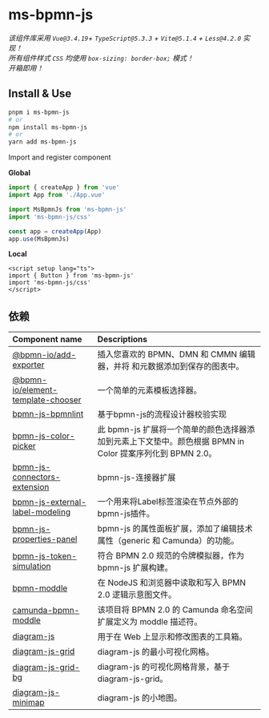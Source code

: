 # ms-bpmn-js

*该组件库采用 `Vue@3.4.19`+ `TypeScript@5.3.3` + `Vite@5.1.4` + `Less@4.2.0` 实现！*<br/>
*所有组件样式 `CSS` 均使用 `box-sizing: border-box;` 模式！*<br/>
*开箱即用！*


## Install & Use

```bash
pnpm i ms-bpmn-js
# or
npm install ms-bpmn-js
# or
yarn add ms-bpmn-js
```

Import and register component

**Global**

```ts
import { createApp } from 'vue'
import App from './App.vue'

import MsBpmnJs from 'ms-bpmn-js'
import 'ms-bpmn-js/css'

const app = createApp(App)
app.use(MsBpmnJs)
```

**Local**

```vue
<script setup lang="ts">
import { Button } from 'ms-bpmn-js'
import 'ms-bpmn-js/css'
</script>
```


## 依赖

Component name | Descriptions
:-- | :-- 
[@bpmn-io/add-exporter](https://github.com/bpmn-io/add-exporter) | 插入您喜欢的 BPMN、DMN 和 CMMN 编辑器，并将 和元数据添加到保存的图表中。
[@bpmn-io/element-template-chooser](https://github.com/bpmn-io/element-template-chooser) | 一个简单的元素模板选择器。
[bpmn-js-bpmnlint](https://github.com/bpmn-io/bpmn-js-bpmnlint) | 基于bpmn-js的流程设计器校验实现
[bpmn-js-color-picker](https://github.com/bpmn-io/bpmn-js-color-picker) | 此 bpmn-js 扩展将一个简单的颜色选择器添加到元素上下文垫中。颜色根据 BPMN in Color 提案序列化到 BPMN 2.0。
[bpmn-js-connectors-extension](https://github.com/bpmn-io/bpmn-js-connectors-extension) | bpmn-js-连接器扩展
[bpmn-js-external-label-modeling](https://github.com/miyuesc/bpmn-js-external-label-modeling) | 一个用来将Label标签渲染在节点外部的bpmn-js插件。
[bpmn-js-properties-panel](https://github.com/bpmn-io/bpmn-js-properties-panel) | bpmn-js 的属性面板扩展，添加了编辑技术属性（generic 和 Camunda）的功能。
[bpmn-js-token-simulation](https://github.com/bpmn-io/bpmn-js-token-simulation) | 符合 BPMN 2.0 规范的令牌模拟器，作为 bpmn-js 扩展构建。
[bpmn-moddle](https://github.com/bpmn-io/bpmn-moddle) | 在 NodeJS 和浏览器中读取和写入 BPMN 2.0 逻辑示意图文件。
[camunda-bpmn-moddle](https://github.com/camunda/camunda-bpmn-moddle) | 该项目将 BPMN 2.0 的 Camunda 命名空间扩展定义为 moddle 描述符。
[diagram-js](https://github.com/bpmn-io/diagram-js) | 用于在 Web 上显示和修改图表的工具箱。
[diagram-js-grid](https://github.com/bpmn-io/diagram-js-grid) | diagram-js 的最小可视化网格。
[diagram-js-grid-bg](https://github.com/miyuesc/diagram-js-grid-bg) | diagram-js 的可视化网格背景，基于 diagram-js-grid。
[diagram-js-minimap](https://github.com/bpmn-io/diagram-js-minimap) | diagram-js 的小地图。
